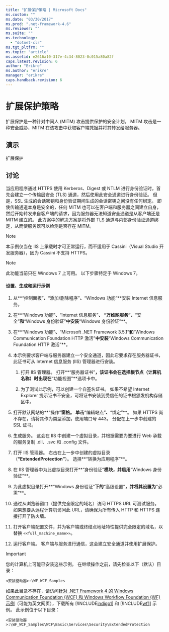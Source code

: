 ```yaml
---
title: "扩展保护策略 | Microsoft Docs"
ms.custom: ""
ms.date: "03/30/2017"
ms.prod: ".net-framework-4.6"
ms.reviewer: ""
ms.suite: ""
ms.technology: 
  - "dotnet-clr"
ms.tgt_pltfrm: ""
ms.topic: "article"
ms.assetid: e2616a10-317e-4c34-8023-0c015a80a82f
caps.latest.revision: 6
author: "Erikre"
ms.author: "erikre"
manager: "erikre"
caps.handback.revision: 6
---
```

# 扩展保护策略
扩展保护是一种针对中间人 \(MITM\) 攻击提供保护的安全计划。  MITM 攻击是一种安全威胁，MITM 在该攻击中获取客户端凭据并将其转发给服务器。  
  
## 演示  
 扩展保护  
  
## 讨论  
 当应用程序通过 HTTPS 使用 Kerberos、Digest 或 NTLM 进行身份验证时，首先会建立一个传输层安全 \(TLS\) 通道，然后使用此安全通道进行身份验证。  但是，SSL 生成的会话密钥和身份验证期间生成的会话密钥之间没有任何绑定。  即使传输通道本身是安全的，任何 MITM 也可以在客户端和服务器之间建立自身，然后开始转发来自客户端的请求，因为服务器无法知道安全通道是从客户端还是 MITM 建立的。  此方案中的解决方案是将外部 TLS 通道与内部身份验证通道绑定，从而使服务器可以检测是否存在 MITM。  
  
> [!NOTE]
>  本示例仅当在 IIS 上承载时才可正常运行，而不适用于 Cassini（Visual Studio 开发服务器），因为 Cassini 不支持 HTTPS。  
  
> [!NOTE]
>  此功能当前只在 Windows 7 上可用。  以下步骤特定于 Windows 7。  
  
#### 设置、生成和运行示例  
  
1.  从**“控制面板”**、**“添加\/删除程序”**、**“Windows 功能”**安装 Internet 信息服务。  
  
2.  在**“Windows 功能”**、**“Internet 信息服务”**、 **“万维网服务”**、**“安全”**和**“Windows 身份验证”**中安装**“Windows 身份验证”**。  
  
3.  在**“Windows 功能”**、**“Microsoft .NET Framework 3.5.1”**和**“Windows Communication Foundation HTTP 激活”**中安装**“Windows Communication Foundation HTTP 激活”**。  
  
4.  本示例要求客户端与服务器建立一个安全通道，因此它要求存在服务器证书，此证书可从 Internet 信息服务 \(IIS\) 管理器进行安装。  
  
    1.  打开 IIS 管理器。  打开**“服务器证书”**，该证书会在选择根节点（计算机名称）时出现在**“功能视图”**选项卡中。  
  
    2.  为了测试此示例，可以创建一个自签名证书。  如果不希望 Internet Explorer 提示证书不安全，可将证书安装到受信任的证书根颁发机构存储区中。  
  
5.  打开默认网站的**“操作”**窗格。  单击**“编辑站点”**、**“绑定”**。  如果 HTTPS 尚不存在，请将其作为类型添加，使用端口号 443。  分配在上一步中创建的 SSL 证书。  
  
6.  生成服务。  这会在 IIS 中创建一个虚拟目录，并根据需要为要进行 Web 承载的服务复制 .dll、.svc 和 .config 文件。  
  
7.  打开 IIS 管理器。  右击在上一步中创建的虚拟目录（**“ExtendedProtection”**）。  选择**“转换为应用程序”**。  
  
8.  在 IIS 管理器中为此虚拟目录打开**“身份验证”**模块，并启用**“Windows 身份验证”**。  
  
9. 为此虚拟目录打开**“Windows 身份验证”**下的**“高级设置”**，并将其设置为**“必需”**。  
  
10. 通过从浏览器窗口（提供完全限定的域名）访问 HTTPS URL 可测试服务。  如果想要从远程计算机访问此 URL，请确保为所有传入 HTTP 和 HTTPS 连接打开了防火墙。  
  
11. 打开客户端配置文件，并为客户端或终结点地址特性提供完全限定的域名，以替换 `<<full_machine_name>>`。  
  
12. 运行客户端。  客户端与服务进行通信，这会建立安全通道并使用扩展保护。  
  
> [!IMPORTANT]
>  您的计算机上可能已安装这些示例。  在继续操作之前，请先检查以下（默认）目录：  
>   
>  `<安装驱动器>:\WF_WCF_Samples`  
>   
>  如果此目录不存在，请访问[针对 .NET Framework 4 的 Windows Communication Foundation \(WCF\) 和 Windows Workflow Foundation \(WF\) 示例](http://go.microsoft.com/fwlink/?LinkId=150780)（可能为英文网页），下载所有 [!INCLUDE[indigo1](../../../../includes/indigo1-md.md)] 和 [!INCLUDE[wf1](../../../../includes/wf1-md.md)] 示例。  此示例位于以下目录：  
>   
>  `<安装驱动器>:\WF_WCF_Samples\WCF\Basic\Services\Security\ExtendedProtection`